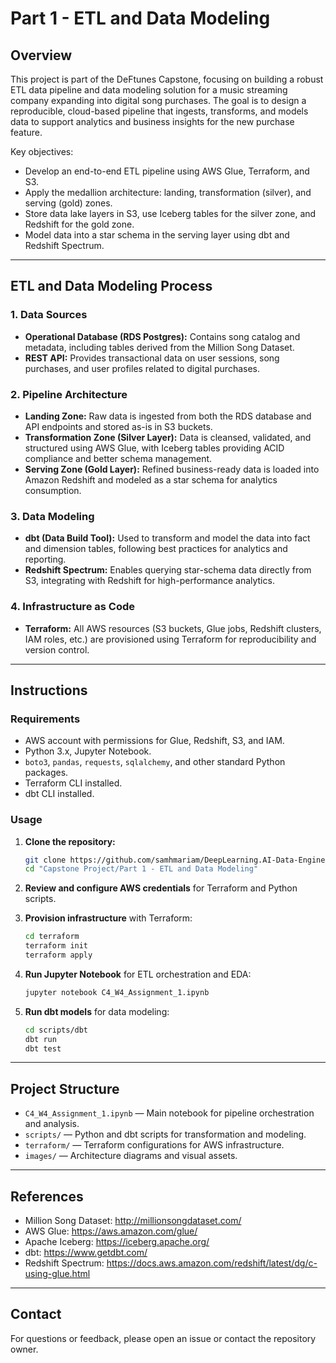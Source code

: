 # Part 1 - ETL and Data Modeling

## Overview

This project is part of the DeFtunes Capstone, focusing on building a robust ETL data pipeline and data modeling solution for a music streaming company expanding into digital song purchases. The goal is to design a reproducible, cloud-based pipeline that ingests, transforms, and models data to support analytics and business insights for the new purchase feature.

Key objectives:
- Develop an end-to-end ETL pipeline using AWS Glue, Terraform, and S3.
- Apply the medallion architecture: landing, transformation (silver), and serving (gold) zones.
- Store data lake layers in S3, use Iceberg tables for the silver zone, and Redshift for the gold zone.
- Model data into a star schema in the serving layer using dbt and Redshift Spectrum.

---

## ETL and Data Modeling Process

### 1. Data Sources

- **Operational Database (RDS Postgres):** Contains song catalog and metadata, including tables derived from the Million Song Dataset.
- **REST API:** Provides transactional data on user sessions, song purchases, and user profiles related to digital purchases.

### 2. Pipeline Architecture

- **Landing Zone:** Raw data is ingested from both the RDS database and API endpoints and stored as-is in S3 buckets.
- **Transformation Zone (Silver Layer):** Data is cleansed, validated, and structured using AWS Glue, with Iceberg tables providing ACID compliance and better schema management.
- **Serving Zone (Gold Layer):** Refined business-ready data is loaded into Amazon Redshift and modeled as a star schema for analytics consumption.

### 3. Data Modeling

- **dbt (Data Build Tool):** Used to transform and model the data into fact and dimension tables, following best practices for analytics and reporting.
- **Redshift Spectrum:** Enables querying star-schema data directly from S3, integrating with Redshift for high-performance analytics.

### 4. Infrastructure as Code

- **Terraform:** All AWS resources (S3 buckets, Glue jobs, Redshift clusters, IAM roles, etc.) are provisioned using Terraform for reproducibility and version control.

---

## Instructions

### Requirements

- AWS account with permissions for Glue, Redshift, S3, and IAM.
- Python 3.x, Jupyter Notebook.
- `boto3`, `pandas`, `requests`, `sqlalchemy`, and other standard Python packages.
- Terraform CLI installed.
- dbt CLI installed.

### Usage

1. **Clone the repository:**
   ```bash
   git clone https://github.com/samhmariam/DeepLearning.AI-Data-Engineering.git
   cd "Capstone Project/Part 1 - ETL and Data Modeling"
   ```

2. **Review and configure AWS credentials** for Terraform and Python scripts.

3. **Provision infrastructure** with Terraform:
   ```bash
   cd terraform
   terraform init
   terraform apply
   ```

4. **Run Jupyter Notebook** for ETL orchestration and EDA:
   ```bash
   jupyter notebook C4_W4_Assignment_1.ipynb
   ```

5. **Run dbt models** for data modeling:
   ```bash
   cd scripts/dbt
   dbt run
   dbt test
   ```

---

## Project Structure

- `C4_W4_Assignment_1.ipynb` — Main notebook for pipeline orchestration and analysis.
- `scripts/` — Python and dbt scripts for transformation and modeling.
- `terraform/` — Terraform configurations for AWS infrastructure.
- `images/` — Architecture diagrams and visual assets.

---

## References

- Million Song Dataset: http://millionsongdataset.com/
- AWS Glue: https://aws.amazon.com/glue/
- Apache Iceberg: https://iceberg.apache.org/
- dbt: https://www.getdbt.com/
- Redshift Spectrum: https://docs.aws.amazon.com/redshift/latest/dg/c-using-glue.html

---

## Contact

For questions or feedback, please open an issue or contact the repository owner.
